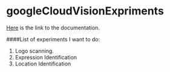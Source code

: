 # googleCloudVisionExpriments

[Here](http://googlecloudplatform.blogspot.in/2015/12/Google-Cloud-Vision-API-changes-the-way-applications-understand-images.html) is the link to the documentation.

####List of experiments I want to do:
1. Logo scanning.
2. Expression Identification
3. Location Identification
